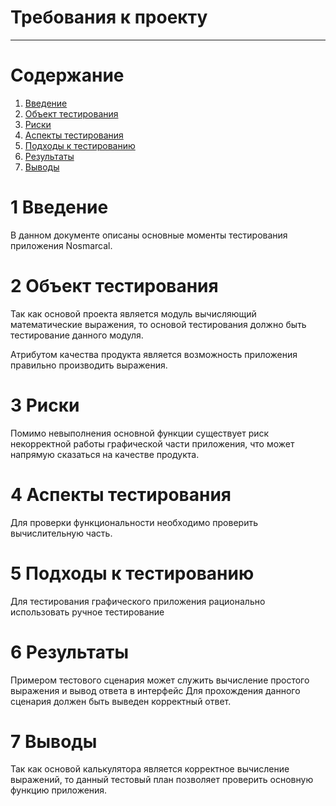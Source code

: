 # Требования к проекту
---

# Содержание
1. [Введение](#introduction)  
2. [Объект тестирования](#test_items)
3. [Риски](#risks)
4. [Аспекты тестирования](#tested_features)
5. [Подходы к тестированию](#test_approach)
6. [Результаты](#result)
7. [Выводы](#conclusion)

<a Name="introduction"/>

# 1 Введение

В данном документе описаны основные моменты тестирования приложения Nosmarcal.


<a Name="test_items"/>

# 2 Объект тестирования

Так как основой проекта является модуль вычисляющий математические выражения, то основой тестирования
должно быть тестирование данного модуля.

Атрибутом качества продукта является возможность приложения правильно производить выражения.


<a Name="risks"/>

# 3 Риски

Помимо невыполнения основной функции существует риск некорректной работы графической части приложения, 
что может напрямую сказаться на качестве продукта.


<a Name="tested_features"/>

# 4 Аспекты тестирования

Для проверки функциональности необходимо проверить вычислительную часть.


<a Name="tested_features"/>

# 5 Подходы к тестированию

Для тестирования графического приложения рационально использовать ручное тестирование


<a Name="result"/>

# 6 Результаты

Примером тестового сценария может служить вычисление простого выражения и вывод ответа в интерфейс
Для прохождения данного сценария должен быть выведен корректный ответ.


<a Name="conclusion"/>

# 7 Выводы

Так как основой калькулятора является корректное вычисление выражений, то данный тестовый план позволяет 
проверить основную функцию приложения.
